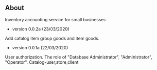 
## About 

Inventory accounting service for small businesses

- version 0.0.2a (23/03/2020)

Add catalog item group goods and item goods.

- version 0.0.1a (22/03/2020)

User authorization. The role of "Database Administrator", "Administrator", "Operator".
Catalog-user,store,client
